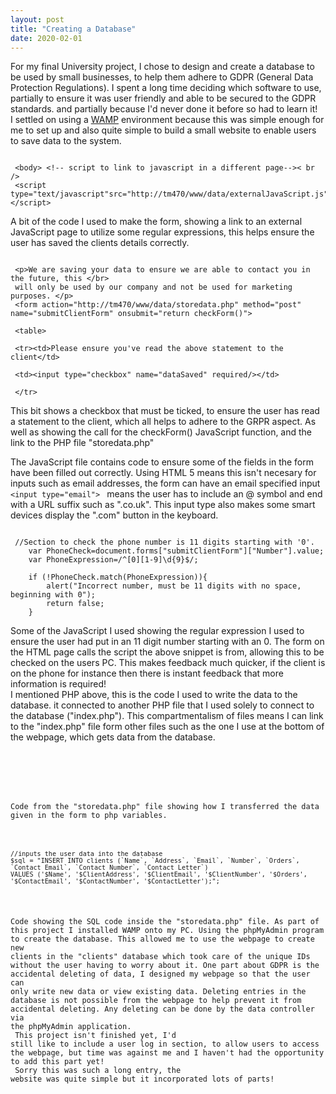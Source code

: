 ```yaml
---
layout: post
title: "Creating a Database"
date: 2020-02-01
---
```

For my final University project, I chose to design and create a database to be used by small businesses, to help them adhere to GDPR 
(General Data Protection Regulations). I spent a long time deciding which software to use, 
 partially to ensure it was user friendly and able to be secured to the GDPR standards. and partially because I'd never done it before so had to learn it!<br />
 I settled on using a [WAMP](http://www.wampserver.com/en/) environment because this was simple enough for me to set up and also quite simple to 
 build a small website to enable users to save data to the system. <br />
 <pre><code>
 &#60;body&#62; &#60;!-- script to link to javascript in a different page--&#62;< br />
 &#60;script type="text/javascript"src="http://tm470/www/data/externalJavaScript.js"&#62;&#60;/script&#62; 
</code></pre>
A bit of the code I used to make the form, showing a link to an external JavaScript page to utilize some regular expressions, this helps ensure the user has saved the clients details correctly.
<br />
<pre><code>
 &#60;p&#62;We are saving your data to ensure we are able to contact you in the future, this &#60;/br&#62;
 will only be used by our company and not be used for marketing purposes. &#60;/p&#62;<br /> &#60;form action="http://tm470/www/data/storedata.php" method="post" name="submitClientForm" onsubmit="return checkForm()"&#62;<br />
 &#60;table&#62;<br />
 &#60;tr&#62;&#60;td&#62;Please ensure you've read the above statement to the client&#60;/td&#62;<br />
 &#60;td&#62;&#60;input type="checkbox" name="dataSaved" required/&#62;&#60;/td&#62;<br />
 &#60;/tr&#62;
</code></pre>
 This bit shows a checkbox that must be ticked, to ensure the user has read a statement to the client, which all helps to adhere to the GRPR aspect. As well as showing the call for the checkForm() JavaScript function, and the link to the PHP file "storedata.php"<br />
 
 The JavaScript file contains code to ensure some of the fields in the form have been filled out correctly. Using HTML 5 means this isn't necesary for inputs such as email addresses, the form can have an email specified input <code> &#60;input type="email"&#62; </code> means the user has to include an @ symbol and end with a URL suffix such as ".co.uk". This input type also makes some smart devices display the ".com" button in the keyboard.
 <pre><code>
 //Section to check the phone number is 11 digits starting with '0'.
	var PhoneCheck=document.forms["submitClientForm"]["Number"].value;
	var PhoneExpression=/^[0][1-9]\d{9}$/;
	
	if (!PhoneCheck.match(PhoneExpression)){
		alert("Incorrect number, must be 11 digits with no space, beginning with 0");
		return false;
	}
</code></pre>
Some of the JavaScript I used showing the regular expression I used to ensure the user had put in an 11 digit number starting with an 0. The form on the HTML page calls the script the above snippet is from, allowing this to be checked on the users PC. This makes feedback much quicker, if the client is on the phone for instance then there is instant feedback that more information is required!<br />
I mentioned PHP above, this is the code I used to write the data to the database. it connected to another PHP file that I used solely to connect to the database ("index.php"). This compartmentalism of files means I can link to the "index.php" file form other files such as the one I use at the bottom of the webpage, which gets data from the database.
<pre><code>
 <?php
...
$ContactNumber = $_POST['ContactPhone'];
$ContactLetter = $_POST['ContactPost'];
//uses the external php file to connect to the database
require ('index.php');

</code></pre>
Code from the "storedata.php" file showing how I transferred the data given in the form to php variables.
<pre><code>
//inputs the user data into the database
$sql = "INSERT INTO clients (`Name`, `Address`, `Email`, `Number`, `Orders`, `Contact Email`, `Contact Number`, `Contact Letter`)
VALUES ('$Name', '$ClientAddress', '$ClientEmail', '$ClientNumber', '$Orders', '$ContactEmail', '$ContactNumber', '$ContactLetter');";
</code></pre>
Code showing the SQL code inside the "storedata.php" file.
As part of this project I installed WAMP onto my PC. Using the phpMyAdmin program to create the database. This allowed me to use the webpage to create new clients in the "clients" database which took care of the unique IDs without the user having to worry about it. 
One part about GDPR is the accidental deleting of data, I designed my webpage so that the user can only write new data or view existing data. Deleting entries in the database is not possible from the webpage to help prevent it from accidental deleting. Any deleting can be done by the data controller via the phpMyAdmin application.
<br />
This project isn't finished yet, I'd still like to include a user log in section, to allow users to access the webpage, but time was against me and I haven't had the opportunity to add this part yet! <br />
Sorry this was such a long entry, the website was quite simple but it incorporated lots of parts!
